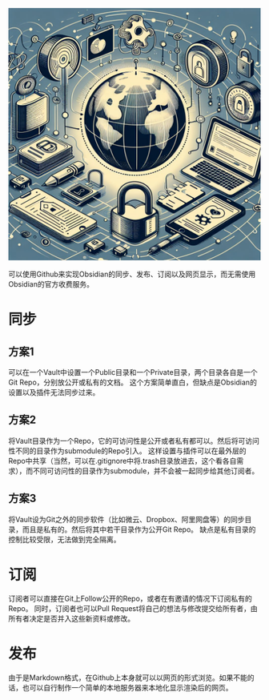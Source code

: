 ![](../images/obsidiansync.jpg)

可以使用Github来实现Obsidian的同步、发布、订阅以及网页显示，而无需使用Obsidian的官方收费服务。

# 同步

## 方案1

可以在一个Vault中设置一个Public目录和一个Private目录，两个目录各自是一个Git Repo，分别放公开或私有的文档。
这个方案简单直白，但缺点是Obsidian的设置以及插件无法同步过来。

## 方案2

将Vault目录作为一个Repo，它的可访问性是公开或者私有都可以。然后将可访问性不同的目录作为submodule的Repo引入。
这样设置与插件可以在最外层的Repo中共享（当然，可以在.gitignore中将.trash目录放进去，这个看各自需求），而不同可访问性的目录作为submodule，并不会被一起同步给其他订阅者。

## 方案3

将Vault设为Git之外的同步软件（比如微云、Dropbox、阿里网盘等）的同步目录，而且是私有的。然后将其中若干目录作为公开Git Repo。
缺点是私有目录的控制比较受限，无法做到完全隔离。

# 订阅

订阅者可以直接在Git上Follow公开的Repo，或者在有邀请的情况下订阅私有的Repo。
同时，订阅者也可以Pull Request将自己的想法与修改提交给所有者，由所有者决定是否并入这些新资料或修改。

# 发布

由于是Markdown格式，在Github上本身就可以以网页的形式浏览。如果不能的话，也可以自行制作一个简单的本地服务器来本地化显示渲染后的网页。